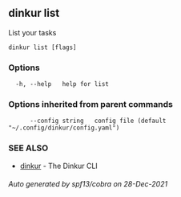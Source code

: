 ## dinkur list

List your tasks

```
dinkur list [flags]
```

### Options

```
  -h, --help   help for list
```

### Options inherited from parent commands

```
      --config string   config file (default "~/.config/dinkur/config.yaml")
```

### SEE ALSO

* [dinkur](dinkur.md)	 - The Dinkur CLI

###### Auto generated by spf13/cobra on 28-Dec-2021
